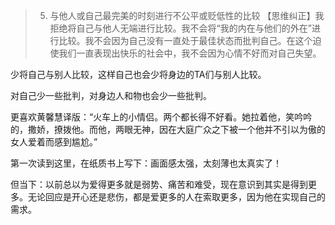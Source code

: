 > 5. 与他人或自己最完美的时刻进行不公平或贬低性的比较
> 【思维纠正】我拒绝将自己与他人无端进行比较。我不会将“我的内在与他们的外在”进行比较。我不会因为自己没有一直处于最佳状态而批判自己。在这个迫使我们一直表现出快乐的社会中，我不会因为心情不好而对自己失望。

少将自己与别人比较，这样自己也会少将身边的TA们与别人比较。

对自己少一些批判，对身边人和物也会少一些批判。



更喜欢黄馨慧译版：“火车上的小情侣。两个都长得不好看。她拉着他，笑吟吟的，撒娇，撩拨他。而他，两眼无神，因在大庭广众之下被一个他并不引以为傲的女人爱着而感到尴尬。”

第一次读到这里，在纸质书上写下：画面感太强，太刻薄也太真实了！

但当下：以前总以为爱得更多就是弱势、痛苦和难受，现在意识到其实是得到更多。无论回应是开心还是悲伤，都是爱更多的人在索取更多，因为他在实现自己的需求。

